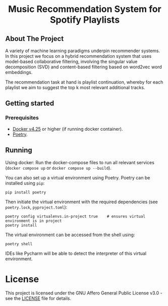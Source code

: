 <br />
<p align="center">
  <h1 align="center">Music Recommendation System for Spotify
Playlists</h1>

  <p align="center">
  </p>
</p>

## About The Project
A variety of machine learning paradigms underpin recommender systems. In this project we focus on a hybrid recommendation system that uses model-based collaborative filtering, involving the singular value decomposition (SVD) and content-based filtering based on word2vec word embeddings. 

The recommendation task at hand is playlist continuation, whereby for each playlist we aim to suggest the top k most relevant additional tracks.
## Getting started

### Prerequisites
- [Docker v4.25](https://www.docker.com/get-started) or higher (if running docker container).
- [Poetry](https://python-poetry.org/).
## Running

Using docker: Run the docker-compose files to run all relevant services (`docker compose up` or `docker compose up --build`).

You can also set up a virtual environment using Poetry. Poetry can  be installed using `pip`:
```
pip install poetry
```
Then initiate the virtual environment with the required dependencies (see `poetry.lock`, `pyproject.toml`):
```
poetry config virtualenvs.in-project true    # ensures virtual environment is in project
poetry install
```
The virtual environment can be accessed from the shell using:
```
poetry shell
```
IDEs like Pycharm will be able to detect the interpreter of this virtual environment.

# License
This project is licensed under the GNU Affero General Public License v3.0 - see the [LICENSE](./LICENSE) file for details.
